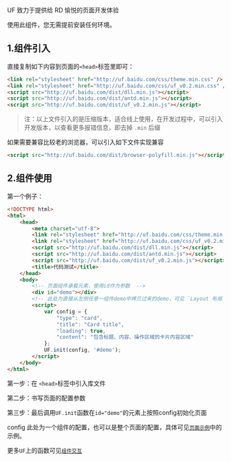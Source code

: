 UF 致力于提供给 RD 愉悦的页面开发体验

使用此组件，您无需提前安装任何环境。

## 1.组件引入

直接复制如下内容到页面的`<head>`标签里即可：

```html
<link rel="stylesheet" href="http://uf.baidu.com/css/theme.min.css" />
<link rel="stylesheet" href="http://uf.baidu.com/css/uf_v0.2.min.css" />
<script src="http://uf.baidu.com/dist/dll.min.js"></script>
<script src="http://uf.baidu.com/dist/antd.min.js"></script>
<script src="http://uf.baidu.com/dist/uf_v0.2.min.js"></script>
```

> 注：以上文件引入的是压缩版本，适合线上使用，在开发过程中，可以引入开发版本，以查看更多报错信息，即去掉 `.min` 后缀

如果需要兼容比较老的浏览器，可以引入如下文件实现兼容  
```html
<script src="http://uf.baidu.com/dist/browser-polyfill.min.js"></script>
```


## 2.组件使用

第一个例子：

```html
<!DOCTYPE html>
<html>
    <head>
        <meta charset="utf-8">
        <link rel="stylesheet" href="http://uf.baidu.com/css/theme.min.css" />
        <link rel="stylesheet" href="http://uf.baidu.com/css/uf_v0.2.min.css" />
        <script src="http://uf.baidu.com/dist/dll.min.js"></script>
        <script src="http://uf.baidu.com/dist/antd.min.js"></script>
        <script src="http://uf.baidu.com/dist/uf_v0.2.min.js"></script>
        <title>代码测试</title>
    </head>
    <body>
        <!-- 页面组件承载元素，使用id作为参数  -->
        <div id="demo"></div>
        <!-- 此处为直接从左侧任意一组件demo中拷贝过来的demo，可见 `Layout 布局` 尝试配置整个页面  -->
        <script>
            var config = {
                "type": "card",
                "title": "Card title",
                "loading": true,
                "content": "包含标题、内容、操作区域的卡片内容区域"
            };
            UF.init(config, '#demo');
        </script>
    </body>
</html>

```

第一步：在 `<head>`标签中引入库文件

第二步：书写页面的配置参数

第三步：最后调用`UF.init`函数在`id="demo"`的元素上按照config初始化页面

config 此处为一个组件的配置，也可以是整个页面的配置，具体可见[`页面示例`](#/Usage/Demo)中的示例。

更多`UF`上的函数可见[`组件交互`](#/Usage/Api)


